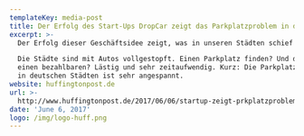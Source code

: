 ```yaml
---
templateKey: media-post
title: Der Erfolg des Start-Ups DropCar zeigt das Parkplatzproblem in den Städten
excerpt: >-
  Der Erfolg dieser Geschäftsidee zeigt, was in unseren Städten schief läuft

  Die Städte sind mit Autos vollgestopft. Einen Parkplatz finden? Und dann noch
  einen bezahlbaren? Lästig und sehr zeitaufwendig. Kurz: Die Parkplatzsituation
  in deutschen Städten ist sehr angespannt.
website: huffingtonpost.de
url: >-
  http://www.huffingtonpost.de/2017/06/06/startup-zeigt-prkplatzproblem_n_16963122.html
date: 'June 6, 2017'
logo: /img/logo-huff.png
---
```


